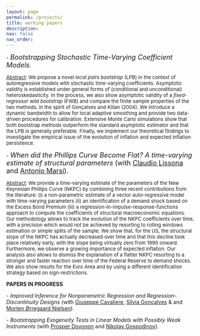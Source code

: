 ```yaml
---
layout: page
permalink: /projects/
title: working papers
description: 
nav: false
nav_order: 
---
```

<div class="projects">


<p>- <font size="+1"><em>Bootstrapping Stochastic Time-Varying Coefficient Models</em></font>. 


<p><font size="-1"><u>Abstract</u>: We propose a novel <em>local pairs bootstrap</em> (LPB) in the context of autoregressive models with stochastic time-varying coefficients. Asymptotic validity is established under general forms of (conditional and unconditional) heteroskedasticity. In the process, we also show asymptotic validity of a <em>fixed-regressor wild bootstrap</em> (FWB) and compare the finite sample properties of the  two methods, in the spirit of Gonçalves and Kilian (2004). We introduce a dynamic bandwidth to allow for local adaptive smoothing and provide two data-driven procedures for calibration. Extensive Monte Carlo simulations show that both bootstrap methods outperform the standard asymptotic estimator and that the LPB is generally preferable. Finally, we implement our theoretical findings to investigate the empirical issue of the evolution of inflation and expected inflation persistence.</font>

<p>- <font size="+1"><em>When did the Phillips Curve Become Flat? A time-varying estimate of structural parameters</em> (with <a href="https://www.unibo.it/sitoweb/claudio.lissona2/en">Claudio Lissona</a> and <a href="https://sites.google.com/view/antoniomarsi/home">Antonio Marsi</a>).</font>

<p><font size="-1"><u>Abstract</u>: We provide a time-varying estimate of the parameters of the New Keynesian Phillips Curve (NKPC) by combining three recent contributions from the literature: (i) a non-parametric estimate of a vector auto-regressive model with time-varying parameters (ii) an identification of a demand shock based on the Excess Bond Premium  (iii) a regression-in-impulse-response-functions approach to compute the coefficients of structural macroeconomic equations. Our methodology allows to track the evolution of the NKPC coefficients over time, with a precision which would not be achieved by resorting to rolling windows estimation or simple splits of the sample. We show that, for the US, the structural slope of the NKPC has actually decreased over time and that this decline took place relatively early, with the slope being virtually zero from 1990 onward. Furthermore, we observe a growing importance of expected inflation. Our analysis also allows to dismiss the explanation of a flatter NKPC resorting to a stronger and faster reaction over time of the Federal Reserve to demand shocks. We also show results for the Euro Area and by using a different identification strategy based on sign-restrictions.</font>


<p> <b>PAPERS IN PROGRESS</b>

 
<br>

<p>- <em>Improved Inference for Nonparametric Regression and Regression-Discontinuity Designs</em> (with <a href="https://giuseppecavaliere.wixsite.com/giuseppe">Giuseppe Cavaliere</a>, <a href="https://silvia-goncalves.research.mcgill.ca/">Sílvia Gonçalves</a>  & and <a href="https://sites.google.com/view/mortennielsen">Morten Ørregaard Nielsen</a>).

 
<br>


<p>- <em>Bootstrapping Exogeneity Tests in Linear Models with Possibly Weak Instruments</em> (with <a href="https://sites.google.com/site/prosperdovonon/home">Prosper Dovonon</a>  and <a href="https://sites.google.com/site/gospodinovfed/nikolay-gospodinov-cv-and-research-contributions">Nikolay Gospodinov</a>).









